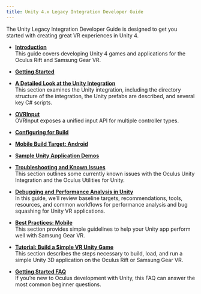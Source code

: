 ```yaml
---
title: Unity 4.x Legacy Integration Developer Guide
---
```

The Unity Legacy Integration Developer Guide is designed to get you started with creating great VR experiences in Unity 4.

* **[Introduction](/documentation/unity/latest/concepts/unity-integration-intro/)**  
This guide covers developing Unity 4 games and applications for the Oculus Rift and Samsung Gear VR. 
* **[Getting Started](/documentation/unity/latest/concepts/unity-integration-gsg/#unity-integration-gsg)**  

* **[A Detailed Look at the Unity Integration](/documentation/unity/latest/concepts/unity-integration-overview/#unity-integration-integration)**  
This section examines the Unity integration, including the directory structure of the integration, the Unity prefabs are described, and several key C# scripts.
* **[OVRInput](/documentation/unity/latest/concepts/unity-integration-ovrinput/#unity-integration-ovrinput)**  
OVRInput exposes a unified input API for multiple controller types.
* **[Configuring for Build](/documentation/unity/latest/concepts/unity-integration-build/#unity-integration-build)**  

* **[Mobile Build Target: Android](/documentation/unity/latest/concepts/unity-integration-build-android/#unity-integration-build-android)**  

* **[Sample Unity Application Demos](/documentation/unity/latest/concepts/unity-integration-sample/#unity-integration-sample)**  

* **[Troubleshooting and Known Issues](/documentation/unity/latest/concepts/unity-integration-troubleshooting/)**  
This section outlines some currently known issues with the Oculus Unity Integration and the Oculus Utilities for Unity.
* **[Debugging and Performance Analysis in Unity](/documentation/unity/latest/concepts/unity-integration-perf/#unity-integration-perf)**  
In this guide, we’ll review baseline targets, recommendations, tools, resources, and common workflows for performance analysis and bug squashing for Unity VR applications.
* **[Best Practices: Mobile](/documentation/unity/latest/concepts/unity-integration-mobile-performance-intro/#unity-integration-mobile-performance-intro)**  
This section provides simple guidelines to help your Unity app perform well with Samsung Gear VR. 
* **[Tutorial: Build a Simple VR Unity Game](/documentation/unity/latest/concepts/unity-integration-tutorial-rollaball-intro/#unity-integration-tutorial-rollaball-intro)**  
This section describes the steps necessary to build, load, and run a simple Unity 3D application on the Oculus Rift or Samsung Gear VR.
* **[Getting Started FAQ](/documentation/unity/latest/concepts/unity-integration-faq/)**  
If you’re new to Oculus development with Unity, this FAQ can answer the most common beginner questions. 
